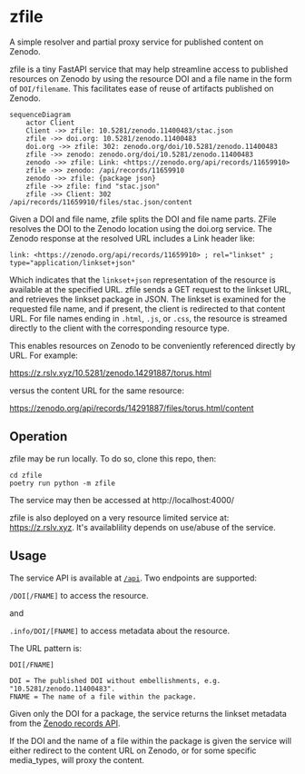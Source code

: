 # zfile

A simple resolver and partial proxy service for published content on Zenodo.

zfile is a tiny FastAPI service that may help streamline access to published resources on Zenodo by using the resource DOI and a file name in the form of `DOI/filename`. This facilitates ease of reuse of artifacts published on Zenodo.

```mermaid
sequenceDiagram
    actor Client
    Client ->> zfile: 10.5281/zenodo.11400483/stac.json
    zfile ->> doi.org: 10.5281/zenodo.11400483
    doi.org ->> zfile: 302: zenodo.org/doi/10.5281/zenodo.11400483
    zfile ->> zenodo: zenodo.org/doi/10.5281/zenodo.11400483
    zenodo ->> zfile: Link: <https://zenodo.org/api/records/11659910>
    zfile ->> zenodo: /api/records/11659910
    zenodo ->> zfile: {package json}
    zfile ->> zfile: find "stac.json"
    zfile ->> Client: 302 /api/records/11659910/files/stac.json/content
```

Given a DOI and file name, zfile splits the DOI and file name parts. ZFile resolves the DOI to the Zenodo location using the doi.org service. The Zenodo response at the resolved URL includes a Link header like:

```
link: <https://zenodo.org/api/records/11659910> ; rel="linkset" ; type="application/linkset+json"
```

Which indicates that the `linkset+json` representation of the resource is available at the specified URL. zfile sends a GET request to the linkset URL, and retrieves the linkset package in JSON. The linkset is examined for the requested file name, and if present, the client is redirected to that content URL. For file names ending in `.html`, `.js`, or `.css`, the resource is streamed directly to the client with the corresponding resource type. 

This enables resources on Zenodo to be conveniently referenced directly by URL. For example:

https://z.rslv.xyz/10.5281/zenodo.14291887/torus.html

versus the content URL for the same resource:

https://zenodo.org/api/records/14291887/files/torus.html/content


## Operation

zfile may be run locally. To do so, clone this repo, then:
```
cd zfile
poetry run python -m zfile
```

The service may then be accessed at http://localhost:4000/

zfile is also deployed on a very resource limited service at: https://z.rslv.xyz. It's availablility depends on use/abuse of the service.

## Usage

The service API is available at [`/api`](https://z.rslv.xyz/api). Two endpoints are supported:

`/DOI[/FNAME]` to access the resource.

and

`.info/DOI/[FNAME]` to access metadata about the resource.

The URL pattern is:

```
DOI[/FNAME]

DOI = The published DOI without embellishments, e.g. "10.5281/zenodo.11400483".
FNAME = The name of a file within the package.
```

Given only the DOI for a package, the service returns the linkset metadata from the [Zenodo records API](https://developers.zenodo.org/#records).

If the DOI and the name of a file within the package is given the service will either redirect to the content URL on Zenodo, or for some specific media_types, will proxy the content.
